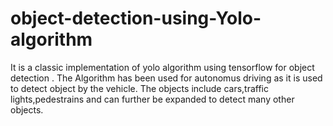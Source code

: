 # object-detection-using-Yolo-algorithm
It is a classic implementation of yolo algorithm using tensorflow for object detection .
The Algorithm has been used for autonomus driving as it is used to detect object by the vehicle.
The objects include cars,traffic lights,pedestrains and can further be expanded to detect many other objects.

